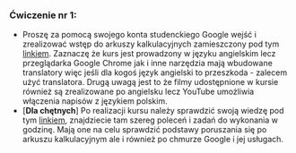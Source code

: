 ### Ćwiczenie nr 1:
* Proszę za pomocą swojego konta studenckiego Google wejść i zrealizować wstęp do arkuszy kalkulacyjnych zamieszczony pod tym [linkiem](https://www.cloudskillsboost.google/course_templates/196).
Zaznaczę że  kurs jest prowadzony w języku angielskim lecz przeglądarka Google Chrome jak i inne narzędzia mają wbudowane translatory więc jeśli dla kogoś język angielski to przeszkoda - zalecem użyć translatora.
Drugą uwagą jest to że filmy udostępnione w kursie również są zrealizowane po angielsku lecz YouTube umożliwia włączenia napisów z językiem polskim.
* [**Dla chętnych**] Po realizacji kursu należy sprawdzić swoją wiedzę pod tym [linkiem](https://www.cloudskillsboost.google/focuses/5828?catalog_rank=%7B%22rank%22%3A12%2C%22num_filters%22%3A1%2C%22has_search%22%3Atrue%7D&parent=catalog&search_id=15183855), znajdziecie tam szereg poleceń i zadań do wykonania w godzinę.
Mają one na celu sprawdzić podstawy poruszania się po arkuszu kalkulacyjnym ale i również po chmurze Google i jej usługach.